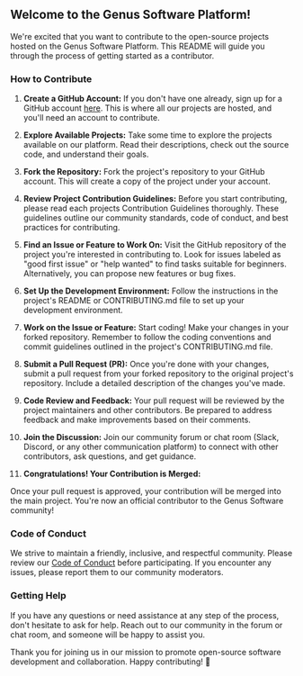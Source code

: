 ## Welcome to the Genus Software Platform!

We're excited that you want to contribute to the open-source projects hosted on the Genus Software Platform. This README will guide you through the process of getting started as a contributor.

### How to Contribute

1. **Create a GitHub Account:**
   If you don't have one already, sign up for a GitHub account [here](https://github.com/join). This is where all our projects are hosted, and you'll need an account to contribute.

2. **Explore Available Projects:**
   Take some time to explore the projects available on our platform. Read their descriptions, check out the source code, and understand their goals.

3. **Fork the Repository:**
   Fork the project's repository to your GitHub account. This will create a copy of the project under your account.

4. **Review Project Contribution Guidelines:**
   Before you start contributing, please read each projects Contribution Guidelines thoroughly. These guidelines outline our community standards, code of conduct, and best practices for contributing.

5. **Find an Issue or Feature to Work On:**
   Visit the GitHub repository of the project you're interested in contributing to. Look for issues labeled as "good first issue" or "help wanted" to find tasks suitable for beginners. Alternatively, you can propose new features or bug fixes.

6. **Set Up the Development Environment:**
   Follow the instructions in the project's README or CONTRIBUTING.md file to set up your development environment.

7. **Work on the Issue or Feature:**
   Start coding! Make your changes in your forked repository. Remember to follow the coding conventions and commit guidelines outlined in the project's CONTRIBUTING.md file.

8. **Submit a Pull Request (PR):**
   Once you're done with your changes, submit a pull request from your forked repository to the original project's repository. Include a detailed description of the changes you've made.

9. **Code Review and Feedback:**
   Your pull request will be reviewed by the project maintainers and other contributors. Be prepared to address feedback and make improvements based on their comments.

10. **Join the Discussion:**
   Join our community forum or chat room (Slack, Discord, or any other communication platform) to connect with other contributors, ask questions, and get guidance.

11. **Congratulations! Your Contribution is Merged:**
    
   Once your pull request is approved, your contribution will be merged into the main project. You're now an official contributor to the Genus Software community!

### Code of Conduct

We strive to maintain a friendly, inclusive, and respectful community. Please review our [Code of Conduct](CODE_OF_CONDUCT.md) before participating. If you encounter any issues, please report them to our community moderators.

### Getting Help

If you have any questions or need assistance at any step of the process, don't hesitate to ask for help. Reach out to our community in the forum or chat room, and someone will be happy to assist you.

Thank you for joining us in our mission to promote open-source software development and collaboration. Happy contributing! 🎉
